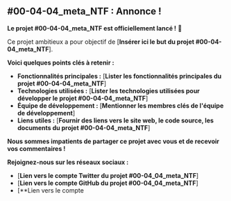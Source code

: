 ##  #00-04-04_meta_NTF : Annonce ! 

**Le projet  #00-04-04_meta_NTF est officiellement lancé !** 🎉

Ce projet ambitieux a pour objectif de [**Insérer ici le but du projet #00-04-04_meta_NTF**]. 

**Voici quelques points clés à retenir :**

* **Fonctionnalités principales :** [**Lister les fonctionnalités principales du projet #00-04-04_meta_NTF**]
* **Technologies utilisées :** [**Lister les technologies utilisées pour développer le projet #00-04-04_meta_NTF**]
* **Équipe de développement :** [**Mentionner les membres clés de l'équipe de développement**]
* **Liens utiles :** [**Fournir des liens vers le site web, le code source, les documents du projet #00-04-04_meta_NTF**]

**Nous sommes impatients de partager ce projet avec vous et de recevoir vos commentaires !**

**Rejoignez-nous sur les réseaux sociaux :**

* [**Lien vers le compte Twitter du projet #00-04_04_meta_NTF**]
* [**Lien vers le compte GitHub du projet #00-04_04_meta_NTF**]
* [**Lien vers le compte